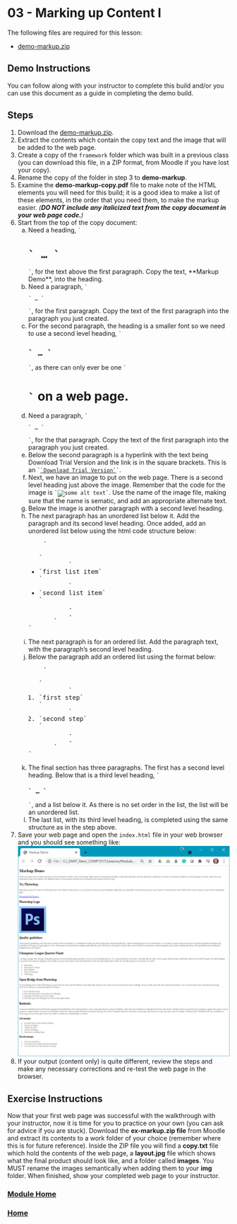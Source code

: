 # 03 - Marking up Content I
The following files are required for this lesson:

* [demo-markup.zip](files/demo-markup.zip)

## Demo Instructions
You can follow along with your instructor to complete this build and/or you can use this document as a guide in completing the demo build.

## Steps
1. Download the [demo-markup.zip](files/demo-markup.zip).
2. Extract the contents which contain the copy text and the image that will be added to the web page.
3.	Create a copy of the <code>framework</code> folder which was built in a previous class (you can download this file, in a ZIP format, from Moodle if you have lost your copy).
4.	Rename the copy of the folder in step 3 to **demo-markup**.
5.	Examine the **demo-markup-copy.pdf** file to make note of the HTML elements you will need for this build; it is a good idea to make a list of these elements, in the order that you need them, to make the markup easier. _(**DO NOT include any italicized text from the copy document in your web page code.**)_
6.	Start from the top of the copy document:<br>
    <ol type="a">
        <li>Need a heading, <code>`<h1>` … `</h1>`</code>, for the text above the first paragraph. Copy the text, **Markup Demo**, into the heading.</li>
        <li>Need a paragraph, <code>`<p>` … `</p>`</code>, for the first paragraph. Copy the text of the first paragraph into the paragraph you just created.</li>
        <li>For the second paragraph, the heading is a smaller font so we need to use a second level heading, <code>`<h2>` … `</h2>`</code>, as there can only ever be one <code>`<h1>`</code> on a web page.</li>
        <li>Need a paragraph, <code>`<p>` … `</p>`</code>, for the that paragraph. Copy the text of the first paragraph into the paragraph you just created.</li>
        <li>Below the second paragraph is a hyperlink with the text being Download Trial Version and the link is in the square brackets. This is an <code>`<a href="…add link url here …" target ="blank">`Download Trial Version`</a>`</code>.</li>
        <li>Next, we have an image to put on the web page. There is a second level heading just above the image. Remember that the code for the image is <code>`<img src="img/image file name" alt="some alt text" />`</code>. Use the name of the image file, making sure that the name is sematic, and add an appropriate alternate text.</li>
        <li>Below the image is another paragraph with a second level heading.</li>
        <li>The next paragraph has an unordered list below it. Add the paragraph and its second level heading. Once added, add an unordered list below using the html code structure below:<pre>
        `<ul>`
            `<li>`first list item`</li>`
            `<li>`second list item`</li>`
            .
            .
        `</ul>`</pre></li>
        <li>The next paragraph is for an ordered list. Add the paragraph text, with the paragraph’s second level heading.</li>
        <li>Below the paragraph add an ordered list using the format below:
        <pre>
        `<ol>`
            `<li>`first step`</li>`
            `<li>`second step`</li>`
            .
            .
        `</ol>`</pre></li>
        <li>The final section has three paragraphs. The first has a second level heading. Below that is a third level heading, <code>`<h3>` … `</h3>`</code>, and a list below it. As there is no set order in the list, the list will be an unordered list.</li>
        <li>The last list, with its third level heading, is completed using the same structure as in the step above.</li>
    </ol>
7. Save your web page and open the <code>index.html</code> file in your web browser and you should see something like:<br>
![lesson3_output.jpg](files/lesson3_output.jpg)
8.	If your output (content only) is quite different, review the steps and make any necessary corrections and re-test the web page in the browser.

## Exercise Instructions
Now that your first web page was successful with the walkthrough with your instructor, now it is time for you to practice on your own (you can ask for advice if you are stuck). Download the **ex-markup.zip file** from Moodle and extract its contents to a work folder of your choice (remember where this is for future reference). Inside the ZIP file you will find a **copy.txt** file which hold the contents of the web page, a **layout.jpg** file which shows what the final product should look like, and a folder called **images**. You MUST rename the images semantically when adding them to your **img** folder. When finished, show your completed web page to your instructor.

### [Module Home](../README.md)

### [Home](../../README.md)
